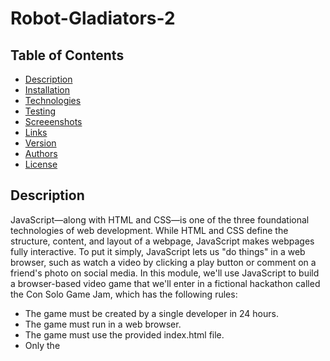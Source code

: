 # Robot-Gladiators-2

## Table of Contents
* [Description](#description)
* [Installation](#installation)
* [Technologies](#technologies)
* [Testing](#testing)
* [Screeenshots](#screenshots)
* [Links](#links)
* [Version](#version)
* [Authors](#authors)
* [License](#license)

## Description
JavaScript—along with HTML and CSS—is one of the three foundational technologies of web development. While HTML and CSS define the structure, content, and layout of a webpage, JavaScript makes webpages fully interactive. To put it simply, JavaScript lets us "do things" in a web browser, such as watch a video by clicking a play button or comment on a friend's photo on social media.  In this module, we'll use JavaScript to build a browser-based video game that we'll enter in a fictional hackathon called the Con Solo Game Jam, which has the following rules:
- The game must be created by a single developer in 24 hours.
- The game must run in a web browser.
- The game must use the provided index.html file.
- Only the <title> element of index.html may be changed.
- Participants cannot use CSS.
- All game code must be contained in the game.js JavaScript file.
- Extra points will be given for high-quality code

We will learn how to do the following:

- Communicate with the game player by using JavaScript functions.
- Assign and manipulate data using JavaScript variables and operators.
- Control the flow of the application by managing conditional statements.

The Game will work as follows:
- The game will prompt the player to name their robot.
- The player's robot will be initialized with the following properties:
-- 100 health points
-- 10 attack points
-- 10 money points
- The player's opponent, Roborto, will be initialized with the following properties:
-- 50 health points
-- 12 attack points
- The game will display "Welcome to Robot Gladiators!"
- The game will prompt the player to either fight the round or skip it.
- If the player chooses to skip:
-- A penalty of 10 money points will be deducted from the player's robot.
-- The game will end.
- If the player chooses to fight:
- The player's robot will attack Roborto, and the player-robot's attack points will be deducted from Roborto's health points.
- The game will display Roborto's remaining health points.
- Roborto will attack the player's robot, and Roberto's attack points will be deducted from the player's robot's health points.
- The game will display the player-robot's remaining health points.
- The game will end.

## Installation
There are no technologies that need to be installed for this application.

## Technologies
![HTML5](https://img.shields.io/badge/-HTML5-cf250e?logo=html5&logoColor=white&style=plastic)
![Javascript](https://img.shields.io/badge/-Javascript-F7DF1E?logo=javascript&logoColor=black&style=plastic)

## Testing
There are no testing dependencies for this application.

## Screenshots
All screen shots are located in: /assets/images/...

## Links
GitHub Repo
https://github.com/rprice000/robot-gladiators-2

Deployed GitHub Page
https://rprice000.github.io/robot-gladiators-2/

## Version
- 2.0.0

## Authors
- Reagan Price
- GitHub Account: rprice000
- Email: rtprice21@gmail.com

## License
This project is licensed under the Rice Univserity Full Stack Web Developer Bootcamp.